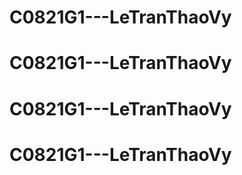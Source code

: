 # C0821G1---LeTranThaoVy
# C0821G1---LeTranThaoVy
# C0821G1---LeTranThaoVy
# C0821G1---LeTranThaoVy
